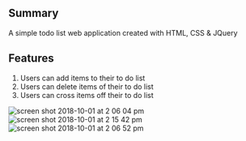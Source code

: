 ## Summary 
A simple todo list web application created with HTML, CSS & JQuery

## Features
1. Users can add items to their to do list
2. Users can delete items of their to do list
3. Users can cross items off their to do list

![screen shot 2018-10-01 at 2 06 04 pm](https://user-images.githubusercontent.com/19616063/46307429-e4378980-c584-11e8-921c-4146f1eb7a04.png)
![screen shot 2018-10-01 at 2 15 42 pm](https://user-images.githubusercontent.com/19616063/46307428-e4378980-c584-11e8-8b3a-e5ff46bcdcf5.png)
![screen shot 2018-10-01 at 2 06 52 pm](https://user-images.githubusercontent.com/19616063/46307430-e4d02000-c584-11e8-9e40-9b5ce1797ca2.png)
